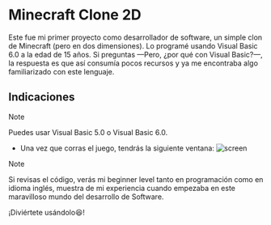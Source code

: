 # Minecraft Clone 2D

Este fue mi primer proyecto como desarrollador de software, un simple clon de Minecraft (pero en dos dimensiones). Lo programé usando Visual Basic 6.0 a la edad de 15 años. Si preguntas —Pero, ¿por qué con Visual Basic?—, la respuesta es que así consumía pocos recursos y ya me encontraba algo familiarizado con este lenguaje.

## Indicaciones
>[!NOTE]
>
>Puedes usar Visual Basic 5.0 o Visual Basic 6.0.
- Una vez que corras el juego, tendrás la siguiente ventana:
![screen](https://github.com/Alvarez-Bermudez/MinecraftClone2d/.readme/01-Home.png)

>[!NOTE]
>
> Si revisas el código, verás mi beginner level tanto en programación como en idioma inglés, muestra de mi experiencia cuando empezaba en este maravilloso mundo del desarrollo de Software.

¡Diviértete usándolo😆! 


